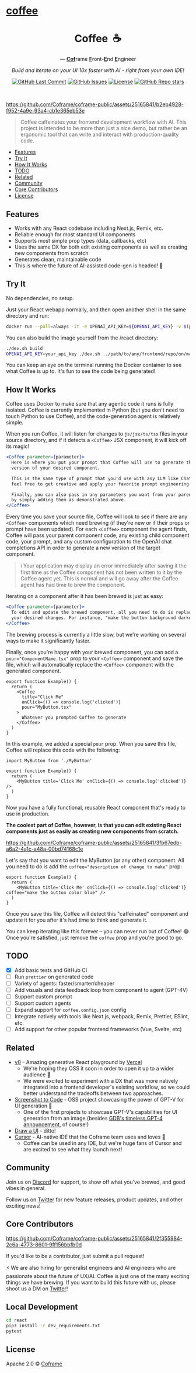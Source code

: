 # [coffee](https://github.com/Coframe/coffee)

<div align="center">

# Coffee &nbsp;☕ <!-- omit from toc -->

— <ins>**Cof**</ins>rame <ins>**F**</ins>ront-<ins>**E**</ins>nd <ins>**E**</ins>ngineer

*Build and iterate on your UI 10x faster with AI - right from your own IDE!*

<p>
<a href="https://github.com/coframe/coffee/commits"><img alt="GitHub Last Commit" src="https://img.shields.io/github/last-commit/coframe/coffee" /></a>
<a href="https://github.com/coframe/coffee/issues"><img alt="GitHub Issues" src="https://img.shields.io/github/issues/coframe/coffee" /></a>
<a href="https://github.com/coframe/coffee/blob/main/LICENSE"><img alt="License" src="https://img.shields.io/badge/License-MIT-green.svg" /></a>
<a href="https://github.com/coframe/coffee"><img alt="GitHub Repo stars" src="https://img.shields.io/github/stars/coframe/coffee?style=social" /></a>
</p>
<br />
</div>

https://github.com/Coframe/coframe-public/assets/25165841/b2eb4928-f952-4a9e-93a4-cb1e365eb53e

> Coffee caffeinates your frontend development workflow with AI. This project is intended to be more than just a nice demo, but rather be an ergonomic tool that can write and interact with production-quality code.

- [Features](#features)
- [Try It](#try-it)
- [How It Works](#how-it-works)
- [TODO](#todo)
- [Related](#related)
- [Community](#community)
- [Core Contributors](#core-contributors)
- [License](#license)

## Features

- Works with any React codebase including Next.js, Remix, etc.
- Reliable enough for most standard UI components
- Supports most simple prop types (data, callbacks, etc)
- Uses the same DX for both edit existing components as well as creating new components from scratch
- Generates clean, maintainable code
- This is where the future of AI-assisted code-gen is headed! 🚀

## Try It

No dependencies, no setup.

Just your React webapp normally, and then open another shell in the same directory and run:

```bash
docker run --pull=always -it -e OPENAI_API_KEY=${OPENAI_API_KEY} -v $(pwd):/mount coframe/coffee:latest
```

You can also build the image yourself from the /react directory:

```bash
./dev.sh build
OPENAI_API_KEY=your_api_key ./dev.sh ../path/to/any/frontend/repo/on/machine
```

You can keep an eye on the terminal running the Docker container to see what Coffee is up to. It's fun to see the code being generated!

## How It Works

Coffee uses Docker to make sure that any agentic code it runs is fully isolated. Coffee is currently implemented in Python (but you don't need to touch Python to use Coffee), and the code-generation agent is relatively simple.

When you run Coffee, it will listen for changes to `js/jsx/ts/tsx` files in your source directory, and if it detects a `<Coffee>` JSX component, it will kick off its magic!

```jsx
<Coffee parameter={parameter}>
  Here is where you put your prompt that Coffee will use to generate the first
  version of your desired component.

  This is the same type of prompt that you'd use with any LLM like ChatGPT, so
  feel free to get creative and apply your favorite prompt engineering tricks.

  Finally, you can also pass in any parameters you want from your parent component
  by simply adding them as demonstrated above.
</Coffee>
```

Every time you save your source file, Coffee will look to see if there are any `<Coffee>` components which need brewing (if they're new or if their props or prompt have been updated). For each `<Coffee>` component the agent finds, Coffee will pass your parent component code, any existing child component code, your prompt, and any custom configuration to the OpenAI chat completions API in order to generate a new version of the target component.

> ℹ️ Your application may display an error immediately after saving it the first time as the Coffee component has not been written to it by the Coffee agent yet. This is normal and will go away after the Coffee agent has had time to brew the component.

Iterating on a component after it has been brewed is just as easy:

```jsx
<Coffee parameter={parameter}>
  To edit and update the brewed component, all you need to do is replace the prompt with
  your desired changes. For instance, "make the button background darker".
</Coffee>
```

The brewing process is currently a little slow, but we're working on several ways to make it significantly faster.

Finally, once you're happy with your brewed component, you can add a `pour="ComponentName.tsx"` prop to your `<Coffee>` component and save the file, which will automatically replace the `<Coffee>` component with the generated component.

```tsx
export function Example() {
  return (
    <Coffee
      title="Click Me"
      onClick={() => console.log('clicked')}
      pour="MyButton.tsx"
    >
      Whatever you prompted Coffee to generate
    </Coffee>
  )
}
```

In this example, we added a special `pour` prop. When you save this file, Coffee will replace this code with the following:

```tsx
import MyButton from './MyButton'

export function Example() {
  return (
    <MyButton title='Click Me' onClick={() => console.log('clicked')} />
  )
}
```

Now you have a fully functional, reusable React component that's ready to use in production.

**The coolest part of Coffee, however, is that you can edit existing React components just as easily as creating new components from scratch.**

https://github.com/Coframe/coframe-public/assets/25165841/3fb67edb-a6a2-4a1c-a48a-00bd74168c1e

Let's say that you want to edit the MyButton (or any other) component. All you need to do is add the `coffee="description of change to make"` prop:

```tsx
export function Example() {
  return (
    <MyButton title='Click Me' onClick={() => console.log('clicked')} coffee="make the button color blue" />
  )
}
```

Once you save this file, Coffee will detect this "caffeinated" component and update it for you after it's had time to think and generate it.

You can keep iterating like this forever – you can never run out of Coffee! 😂 Once you're satisfied, just remove the `coffee` prop and you're good to go.

## TODO

- [x] Add basic tests and GitHub CI
- [ ] Run `prettier` on generated code
- [ ] Variety of agents: faster/smarter/cheaper
- [ ] Add visuals and data feedback loop from component to agent (GPT-4V)
- [ ] Support custom prompt
- [ ] Support custom agents
- [ ] Expand support for `coffee.config.json` config
- [ ] Integrate natively with tools like Next.js, webpack, Remix, Prettier, ESlint, etc.
- [ ] Add support for other popular frontend frameworks (Vue, Svelte, etc)

## Related

- [v0](https://v0.dev) - Amazing generative React playground by [Vercel](https://vercel.com)
  - We're hoping they OSS it soon in order to open it up to a wider audience 🥹
  - We were excited to experiment with a DX that was more natively integrated into a frontend developer's existing workflow, so we could better understand the tradeoffs between two approaches.
- [Screenshot to Code](https://github.com/abi/screenshot-to-code) - OSS project showcasing the power of GPT-V for UI generation 🤯
  - One of the first projects to showcase GPT-V's capabilities for UI generation from an image (besides [GDB's timeless GPT-4 announcement](https://www.youtube.com/live/outcGtbnMuQ?feature=shared&t=978), of course!)
- [Draw a UI](https://github.com/SawyerHood/draw-a-ui) - ditto!
- [Cursor](https://cursor.sh/) - AI-native IDE that the Coframe team uses and loves 🥰
  - Coffee can be used in any IDE, but we're huge fans of Cursor and are excited to see what they launch next!

## Community

Join us on [Discord](https://discord.gg/coframe) for support, to show off what you've brewed, and good vibes in general.

Follow us on [Twitter](https://twitter.com/coframe_ai) for new feature releases, product updates, and other exciting news!

## Core Contributors

https://github.com/Coframe/coframe-public/assets/25165841/2f355984-2c6a-4773-8601-9ff156bbfb0d

If you'd like to be a contributor, just submit a pull request!

⚡ We are also hiring for generalist engineers and AI engineers who are passionate about the future of UX/AI. Coffee is just one of the many exciting things we have brewing. If you want to build this future with us, please shoot us a DM on [Twitter](https://twitter.com/coframe_ai)!

## Local Development

```sh
cd react
pip3 install -r dev_requirements.txt
pytest
```

## License

Apache 2.0 © [Coframe](https://coframe.ai)
